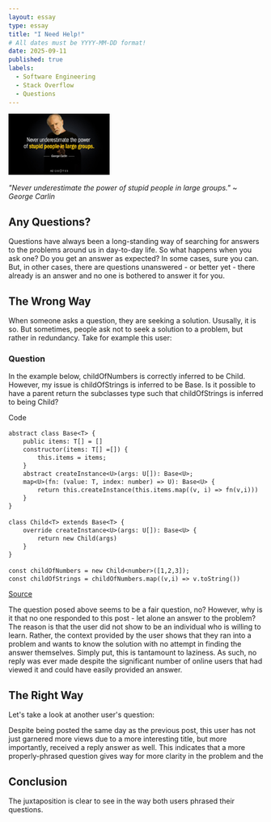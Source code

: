 ```yaml
---
layout: essay
type: essay
title: "I Need Help!"
# All dates must be YYYY-MM-DD format!
date: 2025-09-11
published: true
labels:
  - Software Engineering
  - Stack Overflow
  - Questions
---
```


<img width="200px" class="rounded float-start pe-4" src="../img/i-need-help-quote.jpg">

*"Never underestimate the power of stupid people in large groups." ~ George Carlin*

## Any Questions?

Questions have always been a long-standing way of searching for answers to the problems around us in day-to-day life. So what happens when you ask one? Do you get an answer as expected? In some cases, sure you can. But, in other cases, there are questions unanswered - or better yet - there already is an answer and no one is bothered to answer it for you.

## The Wrong Way

When someone asks a question, they are seeking a solution. Ususally, it is so. But sometimes, people ask not to seek a solution to a problem, but rather in redundancy. Take for example this user:

### Question

In the example below, childOfNumbers is correctly inferred to be Child<number>. However, my issue is childOfStrings is inferred to be Base<string>. Is it possible to have a parent return the subclasses type such that childOfStrings is inferred to being Child<string>?

Code
```
abstract class Base<T> {
    public items: T[] = []
    constructor(items: T[] =[]) {
        this.items = items;
    }
    abstract createInstance<U>(args: U[]): Base<U>;
    map<U>(fn: (value: T, index: number) => U): Base<U> {
        return this.createInstance(this.items.map((v, i) => fn(v,i)))
    }
}

class Child<T> extends Base<T> {
    override createInstance<U>(args: U[]): Base<U> {
        return new Child(args)
    }
}

const childOfNumbers = new Child<number>([1,2,3]);
const childOfStrings = childOfNumbers.map((v,i) => v.toString())
```
[Source](https://stackoverflow.com/questions/79762418/return-subclass-type-from-parent-function)

The question posed above seems to be a fair question, no? However, why is it that no one responded to this post - let alone an answer to the problem? The reason is that the user did not show to be an individual who is willing to learn. Rather, the context provided by the user shows that they ran into a problem and wants to know the solution with no attempt in finding the answer themselves. Simply put, this is tantamount to laziness. As such, no reply was ever made despite the significant number of online users that had viewed it and could have easily provided an answer.

## The Right Way

Let's take a look at another user's question:



Despite being posted the same day as the previous post, this user has not just garnered more views due to a more interesting title, but more importantly, received a reply answer as well. This indicates that a more properly-phrased question gives way for more clarity in the problem and the 

## Conclusion

The juxtaposition is clear to see in the way both users phrased their questions. 
